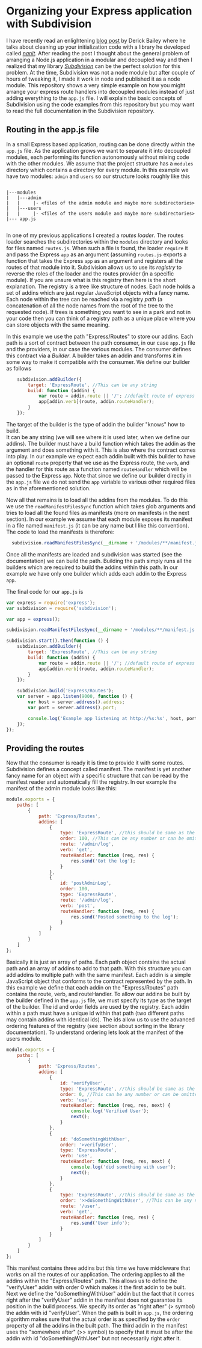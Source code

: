 Organizing your Express application with Subdivision
======

I have recently read an enlightening [blog post](http://derickbailey.com/2015/10/19/clean-up-node-app-initialization-w-nanit/) by Derick Bailey
 where he talks about cleaning up your initialization code with a library he developed called [_nanit_](https://github.com/derickbailey/nanit).
 After reading the post I thought about the general problem of arranging a Node.js application in a modular and decoupled way and then I 
 realized that my library [_Subdivision_](https://github.com/BorisKozo/subdivision) can be the perfect solution for this problem.
 At the time, Subdivision was not a node module but after couple of hours of tweaking it, I made it work in node and published it
 as a node module. This repository shows a very simple example on how you might arrange your express route handlers into decoupled modules
 instead of just adding everything to the ````app.js```` file. I will explain the basic concepts of Subdivision using the code examples
 from this repository but you may want to read the full documentation in the Subdivision repository.
 
## Routing in the app.js file
 In a small Express based application, routing can be done directly within the ````app.js```` file. As the application grows
 we want to separate it into decoupled modules, each performing its function autonomously without mixing code with the other
 modules. We assume that the project structure has a ````modules```` directory which contains a directory for every module.
 In this example we have two modules: ````admin```` and ````users```` so our structure looks roughly like this

````

|---modules
|   |---admin
|   |     |- <files of the admin module and maybe more subdirectories>
|   |---users
|   |     |- <files of the users module and maybe more subdirectories>
|--- app.js
 
````

In one of my previous applications I created a _routes loader_. The routes loader searches the subdirectories within the ````modules````
directory and looks for files named ````routes.js````. When such a file is found, the loader ````require```` it
and pass the Express ````app```` as an argument (assuming ````routes.js```` exports a function that takes the 
Express ````app```` as an argument and registers all the routes of that module into it. Subdivision allows us to use its _registry_
 to reverse the roles of the loader and the routes provider (in a specific module). If you are unsure what is this registry 
 then here is the short explanation. The registry is a tree like structure of nodes. Each node holds a set of addins which are
 just regular JavaScript objects with a fancy name. Each node within the tree can be reached via a registry _path_ (a concatenation of
 all the node names from the root of the tree to the requested node). If trees is something you want to see in a park and not in your code
 then you can think of a registry path as a unique place where you can store objects with the same meaning.
 
 
 In this example we use the path "Express/Routes" to store our addins. Each path is a sort of contract between the path consumer,
   in our case ````app.js```` file and the providers, in our case the various modules. The consumer defines this contract via a _Builder_.
   A builder takes an addin and transforms it in some way to make it compatible with the consumer. We define our builder as follows
   ```js
       subdivision.addBuilder({
           target: 'ExpressRoute', //This can be any string
           build: function (addin) {
               var route = addin.route || '/'; //default route of express
               app[addin.verb](route, addin.routeHandler);
           }
       });
   ```
   
   The target of the builder is the type of addin the builder "knows" how to build.  
   It can be any string (we will see where it is used later, when we define our addins). 
   The builder must have a build function which takes the addin as the argument and does something with it. 
   This is also where the contract comes into play. In our example we expect each addin built with this builder 
   to have an optional ````route```` property that we use as the Express route, 
   the ````verb````, and the handler for this route as a function named ````routeHandler```` which will 
   be passed to the Express ````app````. Note that since we define our builder directly in the ````app.js```` file 
   we do not send the ````app```` variable to various other required files as in the aforementioned solution.
   
   Now all that remains is to load all the addins from the modules. To do this we use the ````readManifestFilesSync```` function
   which takes glob arguments and tries to load all the found files as manifests (more on manifests in the next section).
   In our example we assume that each module exposes its manifest in a file named ````manifest.js```` (it can be any name but I like this convention).
   The code to load the manifests is therefore:
   
   ```js
     subdivision.readManifestFilesSync(__dirname + '/modules/**/manifest.js');
   ```
   
   Once all the manifests are loaded and subdivision was started (see the documentation) we can build the path. Building the path simply
   runs all the builders which are required to build the addins within this path. In our example we have only one builder which adds each
   addin to the Express ````app````.
    
   The final code for our ````app.js```` is
    
    
 ```js
 var express = require('express');
 var subdivision = require('subdivision');
 
 var app = express();
 
 subdivision.readManifestFilesSync(__dirname + '/modules/**/manifest.js');
 
 subdivision.start().then(function () {
     subdivision.addBuilder({
         target: 'ExpressRoute', //This can be any string
         build: function (addin) {
             var route = addin.route || '/'; //default route of express
             app[addin.verb](route, addin.routeHandler);
         }
     });
 
     subdivision.build('Express/Routes');
     var server = app.listen(9000, function () {
         var host = server.address().address;
         var port = server.address().port;
 
         console.log('Example app listening at http://%s:%s', host, port);
     });
 });
 ```

## Providing the routes    
   
   Now that the consumer is ready it is time to provide it with some routes. Subdivision defines a concept called manifest.
   The manifest is yet another fancy name for an object with a specific structure that can be read by the manifest reader and 
   automatically fill the registry. In our example the manifest of the admin module looks like this:
   
```js
module.exports = {
    paths: [
        {
            path: 'Express/Routes',
            addins: [
                {
                    type: 'ExpressRoute', //this should be same as the builder that is going to read this addin
                    order: 100, //This can be any number or can be omitted if you don't care about the order
                    route: '/admin/log',
                    verb: 'get',
                    routeHandler: function (req, res) {
                        res.send('Got the log');
                    }
                },
                {
                    id: 'postAdminLog',
                    order: 100,
                    type: 'ExpressRoute',
                    route: '/admin/log',
                    verb: 'post',
                    routeHandler: function (req, res) {
                        res.send('Posted something to the log');
                    }
                }
            ]
        }
    ]
};
```

Basically it is just an array of paths. Each path object contains the actual path and an array of addins to add to that path.
With this structure you can add addins to multiple path with the same manifest. Each addin is a simple JavaScript object that
conforms to the contract represented by the path. In this example we define that each addin on the "Express/Routes" path contains
 the route, verb, and routeHandler. To allow our addins be built by the builder defined in the ````app.js```` file, we must
 specify its type as the target of the builder. The id and order fields are used by the registry. Each addin within a path
  must have a unique id within that path (two different paths may contain addins with identical ids). The ids allow us to use
  the advanced ordering features of the registry (see section about sorting in the library documentation). To understand 
  ordering lets look at the manifest of the users module.
  
```js
module.exports = {
    paths: [
        {
            path: 'Express/Routes',
            addins: [
                {
                    id: 'verifyUser',
                    type: 'ExpressRoute', //this should be same as the builder that is going to read this addin
                    order: 0, //This can be any number or can be omitted if you don't care about the order
                    verb: 'use',
                    routeHandler: function (req, res, next) {
                        console.log('Verified User');
                        next();
                    }
                },
                {
                    id: 'doSomethingWithUser',
                    order: '>verifyUser',
                    type: 'ExpressRoute',
                    verb: 'use',
                    routeHandler: function (req, res, next) {
                        console.log('did something with user');
                        next();
                    }
                },
                {
                    type: 'ExpressRoute', //this should be same as the builder that is going to read this addin
                    order: '>>doSomethingWithUser', //This can be any number or can be omitted if you don't care about the order
                    route: '/user',
                    verb: 'get',
                    routeHandler: function (req, res) {
                        res.send('User info');
                    }
                }
            ]
        }
    ]
};
```

This manifest contains three addins but this time we have middleware that works on all the routes of our application. 
The ordering applies to all the addins within the "Express/Routes" path. This allows us to define the "verifyUser" addin
with order 0 which makes it the first addin to be built. Next we define the "doSomethingWithUser" addin but the fact that 
it comes right after the "verifyUser" addin in the manifest does not guarantee its position in the build process. We specify
its order as "right after" (> symbol) the addin with id "verifyUser". When the path is built in ````app.js````, the ordering 
algorithm makes sure that the actual order is as specified by the ````order```` property of all the addins in the built path.
The third addin in the manifest uses the "somewhere after" (>> symbol) to specify that it must be after the addin with id "doSomethingWithUser"
but not necessarily right after it.
  
